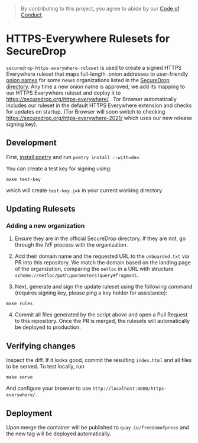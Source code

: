 > By contributing to this project, you agree to abide by our [Code of Conduct](https://github.com/freedomofpress/.github/blob/main/CODE_OF_CONDUCT.md).

# HTTPS-Everywhere Rulesets for SecureDrop

`securedrop-https-everywhere-ruleset` is used to create a signed HTTPS Everywhere ruleset that maps full-length .onion addresses to user-friendly [onion names](https://securedrop.org/faq/getting-onion-name-your-securedrop/) for some news organizations listed in the [SecureDrop directory](https://securedrop.org/directory/). Any time a new onion name is approved, we add its mapping to our HTTPS Everywhere ruleset and deploy it to https://securedrop.org/https-everywhere/ . Tor Browser automatically includes our ruleset in the default HTTPS Everywhere extension and checks for updates on startup. (Tor Browser will soon switch to checking https://securedrop.org/https-everywhere-2021/ which uses our new release signing key).

## Development

First, [install poetry](https://python-poetry.org/docs/#installation) and run `poetry install --with=dev`.

You can create a test key for signing using:

```
make test-key
```

which will create `test-key.jwk` in your current working directory.

## Updating Rulesets

### Adding a new organization

1. Ensure they are in the official SecureDrop directory. If they are not, go through the IVF process with the organization.

2. Add their domain name and the requested URL to the `onboarded.txt` via PR into this repository. We match the domain based on the landing page of the organization, comparing the `netloc` in a URL with structure `scheme://netloc/path;parameters?query#fragment`.

3. Next, generate and sign the update ruleset using the following command (requires signing key, please ping a key holder for assistance):

```
make rules
```

4. Commit all files generated by the script above and open a Pull Request to this repository. Once the PR is merged, the rulesets will automatically be deployed to production.

## Verifying changes

Inspect the diff. If it looks good, commit the resulting `index.html` and all files to be served. To test locally, run

    make serve

And configure your browser to use `http://localhost:4080/https-everywhere/`.

## Deployment

Upon merge the container will be published to `quay.io/freedomofpress` and the new tag will be deployed automatically.
